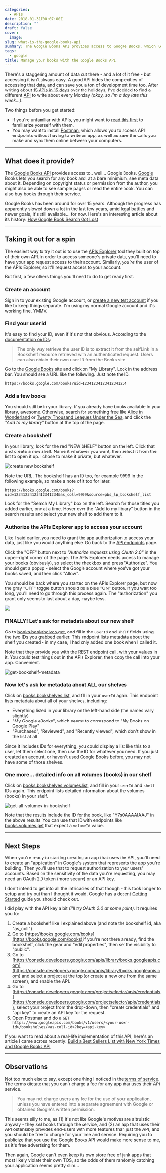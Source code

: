 ```yaml
---
categories:
  - APIs
date: 2018-01-31T00:07:00Z
description: ""
draft: false
cover:
  image:
slug: what-is-the-google-books-api
summary: The Google Books API provides access to Google Books, which lets you search for any book and, at a bare minimium, see meta data about it. Depending on copyright status, you might also be able to see sample pages or read the entire book. You can also buy books.
tags:
  - google
title: Manage your books with the Google Books API
---
```

There's a staggering amount of data out there - and a lot of it free - but accessing it isn't always easy. A good API hides the complexities of accessing that data, and can save you a ton of development time too. After writing about [15 APIs in 15 days](https://grantwinney.com/tags/15-apis-in-15-days/) over the holidays, I've decided to find a different [API](https://grantwinney.com/tags/api/) to write about every Monday _(okay, so I'm a day late this week...)_.

Two things before you get started:

- If you're unfamiliar with APIs, you might want to [read this first](https://grantwinney.com/what-is-an-api/) to familiarize yourself with them.
- You may want to install [Postman](https://www.getpostman.com/), which allows you to access API endpoints without having to write an app, as well as save the calls you make and sync them online between your computers.

---

## What does it provide?

The [Google Books API](https://developers.google.com/books/) provides access to.. well... Google Books. [Google Books](https://books.google.com/intl/en/googlebooks/about/index.html) lets you search for any book and, at a bare minimium, see meta data about it. Depending on copyright status or permission from the author, you might also be able to see sample pages or read the entire book. You can also buy books through their service.

Google Books has been around for over 15 years. Although the progress has apparently slowed down a lot in the last few years, amid legal battles and newer goals, it's still available... for now. Here's an interesting article about its history: [How Google Book Search Got Lost](https://www.wired.com/2017/04/how-google-book-search-got-lost/)

---

## Taking it out for a spin

The easiest way to try it out is to use the [APIs Explorer](https://developers.google.com/apis-explorer/?hl=en_US#p/books/v1/) tool they built on top of their own API. In order to access someone's private data, you'll need to have your app request access to their account. Similarly, _you're_ the user of the APIs Explorer, so it'll request access to your account.

But first, a few others things you'll need to do to get ready first.

### Create an account

Sign in to your existing Google account, or [create a new test account](https://www.google.com/accounts/NewAccount) if you like to keep things separate. I'm using my normal Google account and it's working fine. YMMV.

### Find your user id

It's easy to find your ID, even if it's not that obvious. According to the [documentation on IDs](https://developers.google.com/books/docs/v1/using#ids):

> The only way retrieve the user ID is to extract it from the selfLink in a Bookshelf resource retrieved with an authenticated request. Users can also obtain their own user ID from the Books site.

Go to the [Google Books](https://books.google.com/) site and click on "My Library". Look in the address bar. You should see a URL like the following. Just note the ID.

```
https://books.google.com/books?uid=12341234123412341234
```

### Add a few books

You should still be in your library. If you already have books available in your library, awesome. Otherwise, search for something free like [Alice in Wonderland](https://books.google.com/books?id=u5MNAAAAYAAJ&dq=alices%20adventures%20in%20wonderland&pg=PA11#v=onepage&q&f=false) or [Twenty Thousand Leagues Under the Sea](https://books.google.com/books?id=RqlEAAAAYAAJ&dq=Twenty%20Thousand%20Leagues%20Under%20the%20Sea&pg=PP1#v=onepage&q&f=false), and click the _"Add to my library"_ button at the top of the page.

### Create a bookshelf

In your library, look for the red "NEW SHELF" button on the left. Click that and create a new shelf. Name it whatever you want, then select it from the list to open it up. I chose to make it private, but whatever.

![create new bookshelf](create-new-bookshelf.png)

  

Note the URL. The bookshelf has an ID too, for example 9999 in the following example, so make a note of it too for later.

```
https://books.google.com/books?uid=12341234123412341234&as_coll=9999&source=gbs_lp_bookshelf_list
```

Look for the "Search My Library" box on the left. Search for those titles you added earlier, one at a time. Hover over the "Add to my library" button in the search results and select your new shelf to add them to it.

### Authorize the APIs Explorer app to access your account

Like I said earlier, you need to grant the app authorization to access your data, just like you would anything else. Go back to the [API endpoints](https://developers.google.com/apis-explorer/?hl=en_US#p/books/v1/) page.

Click the "OFF" button next to _"Authorize requests using OAuth 2.0"_ in the upper-right corner of the page. The APIs Explorer needs access to manage your books (obviously), so select the checkbox and press "Authorize". You should get a popup - select the Google account where you've got your books saved, and then click "Allow".

You should be back where you started on the APIs Explorer page, but now the gray "OFF" toggle button should be a blue "ON" button. If you wait too long, you'll need to go through this process again. The "authorization" you grant only seems to last about a day, maybe less.

![](google---authorize-access-to-books.png)

### FINALLY! Let's ask for metadata about our new shelf

Go to [books.bookshelves.get](https://developers.google.com/apis-explorer/?hl=en_US#p/books/v1/books.bookshelves.get), and fill in the `userId` and `shelf` fields using the two IDs you grabbed earlier. This endpoint lists metadata about the shelf you created - in my case, I had only added one book when I called it.

Note that they provide you with the REST endpoint call, with your values in it. You could test things out in the APIs Explorer, then copy the call into your app. Convenient.

![get-bookshelf-metadata](get-bookshelf-metadata.png)

### Now let's ask for metadata about ALL our shelves

Click on [books.bookshelves.list](https://developers.google.com/apis-explorer/?hl=en_US#p/books/v1/books.bookshelves.list), and fill in your `userId` again. This endpoint lists metadata about all of your shelves, including:

- Everything listed in your library on the left-hand side (the names vary slightly)
- "My Google eBooks", which seems to correspond to "My Books on Google Play"
- "Purchased", "Reviewed", and "Recently viewed", which don't show in the list at all

Since it includes IDs for everything, you could display a list like this to a user, let them select one, then use the ID for whatever you need. If you just created an account, or haven't used Google Books before, you may not have some of those shelves.

### One more... detailed info on all volumes (books) in our shelf

Click on [books.bookshelves.volumes.list](https://developers.google.com/apis-explorer/?hl=en_US#p/books/v1/books.bookshelves.volumes.list), and fill in your `userId` and `shelf` IDs again. This endpoint lists detailed information about the volumes (books) in your shelf.

![get-all-volumes-in-bookshelf](get-all-volumes-in-bookshelf.png)

Note that the results include the ID for the book, like "Y7sOAAAAIAAJ" in the above results. You can use that ID with endpoints like [books.volumes.get](https://developers.google.com/apis-explorer/?hl=en_US#p/books/v1/books.volumes.get?volumeId=Y7sOAAAAIAAJ) that expect a `volumeId` value.

---

## Next Steps

When you're ready to starting creating an app that uses the API, you'll need to create an "application" in Google's system that represents the app you're building. Then you'll use that to request authorization to your users' accounts. Based on the sensitivity of the data you're requesting, you may need an OAuth 2.0 token (more secure) or an API key.

I don't intend to get into all the intricacies of that though - this took longer to setup and try out than I thought it would. Google has a decent [Getting Started](https://developers.google.com/books/docs/v1/getting_started) guide you should check out.

I did play with the API key a bit _(I'll try OAuth 2.0 at some point)._ It requires you to:

1. Create a bookshelf like I explained above (and note the bookshelf id, aka "as_coll")
2. Go to [https://books.google.com/books](https://books.google.com/books) if you're not there already, find the bookshelf, click the gear and "edit properties", then set the visibility to "public".
3. Go to [https://console.developers.google.com/apis/library/books.googleapis.com](https://console.developers.google.com/apis/library/books.googleapis.com) and select a project at the top (or create a new one from the same screen), and enable the API.
4. Go to [https://console.developers.google.com/projectselector/apis/credentials](https://console.developers.google.com/projectselector/apis/credentials), select your project from the drop-down, then "create credentials" and "api key" to create an API key for the request.
5. Open Postman and do a `GET https://www.googleapis.com/books/v1/users/<your-user-id>/bookshelves/<as-coll-id>?key=<api-key>`

If you want to read about a real-life implementation of this API, here's an article I came across recently: [Build a Best Sellers List with New York Times and Google Books API](https://medium.freecodecamp.org/build-a-best-sellers-list-with-new-york-times-google-books-api-46201c30aec7)

---

## Observations

Not too much else to say, except one thing I noticed in the [terms of service](https://developers.google.com/books/terms). The terms dictate that you can't charge a fee for any app that uses their API service.

> You may not charge users any fee for the use of your application, unless you have entered into a separate agreement with Google or obtained Google's written permission.

This seems silly to me, as (1) it's not like Google's motives are altruistic anyway - they _sell_ books through the service, and (2) an app that uses their API ostensibly provides end-users with more features than just the API, and you should be free to charge for your time and service. Requiring you to publicize that you use the Google Books API would make more sense to me, as it's free advertising for them.

Then again, Google can't even keep its own store free of junk apps that most likely violate their own TOS, so the odds of them randomly catching your application seems pretty slim...
